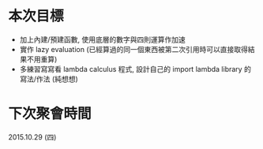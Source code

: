# 本次目標

  * 加上內建/預建函數, 使用底層的數字與四則運算作加速
  * 實作 lazy evaluation (已經算過的同一個東西被第二次引用時可以直接取得結果不用重算)
  * 多練習寫寫看 lambda calculus 程式, 設計自己的 import lambda library 的寫法/作法 (純想想)

# 下次聚會時間

2015.10.29 (四)
